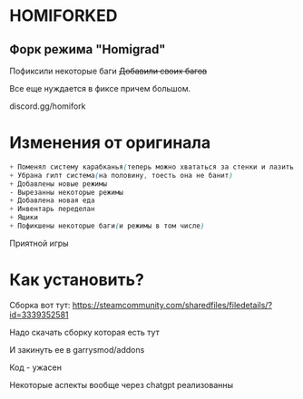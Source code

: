 # HOMIFORKED 
## Форк режима "Homigrad" 
Пофиксили некоторые баги
~~Добавили своих багов~~

Все еще нуждается в фиксе причем большом.

discord.gg/homifork


# Изменения от оригинала
```css
+ Поменял систему карабканья(теперь можно хвататься за стенки и лазить как на хомиграде от шарика)
+ Убрана гилт система(на половину, тоесть она не банит)
+ Добавлены новые режимы
- Вырезанны некоторые режимы 
+ Добавлена новая еда
+ Инвентарь переделан
+ Ящики
+ Пофикшены некоторые баги(и режимы в том числе)
```

Приятной игры

# Как установить?

Сборка вот тут: https://steamcommunity.com/sharedfiles/filedetails/?id=3339352581

Надо скачать сборку которая есть тут 

И закинуть ее в garrysmod/addons



Код - ужасен

Некоторые аспекты вообще через chatgpt реализованны

